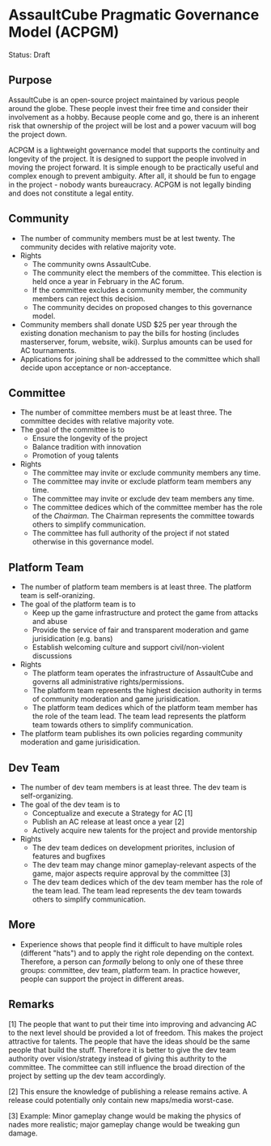# AssaultCube Pragmatic Governance Model (ACPGM) 

Status: Draft

## Purpose

AssaultCube is an open-source project maintained by various people around the globe. These people invest their free time and consider their involvement as a hobby. 
Because people come and go, there is an inherent risk that ownership of the project will be lost and a power vacuum will bog the project down.

ACPGM is a lightweight governance model that supports the continuity and longevity of the project. It is designed to support the people involved in moving the project forward. 
It is simple enough to be practically useful and complex enough to prevent ambiguity. After all, it should be fun to engage in the project - nobody wants bureaucracy.
ACPGM is not legally binding and does not constitute a legal entity.

## Community

- The number of community members must be at lest twenty. The community decides with relative majority vote.
- Rights
  - The community owns AssaultCube. 
  - The community elect the members of the committee. This election is held once a year in February in the AC forum.
  - If the committee excludes a community member, the community members can reject this decision.
  - The community decides on proposed changes to this governance model.
- Community members shall donate USD $25 per year through the existing donation mechanism to pay the bills for hosting (includes masterserver, forum, website, wiki). Surplus amounts can be used for AC tournaments.
- Applications for joining shall be addressed to the committee which shall decide upon acceptance or non-acceptance.

## Committee

- The number of committee members must be at least three. The committee decides with relative majority vote.
- The goal of the committee is to
  -  Ensure the longevity of the project
  -  Balance tradition with innovation
  -  Promotion of youg talents
- Rights
  - The committee may invite or exclude community members any time.
  - The committee may invite or exclude platform team members any time.
  - The committee may invite or exclude dev team members any time.
  - The committee dedices which of the committee member has the role of the _Chairman_. The Chairman represents the committee towards others to simplify communication.
  - The committee has full authority of the project if not stated otherwise in this governance model.

## Platform Team

- The number of platform team members is at least three. The platform team is self-oranizing.
- The goal of the platform team is to
  - Keep up the game infrastructure and protect the game from attacks and abuse
  - Provide the service of fair and transparent moderation and game jurisidication (e.g. bans)
  - Establish welcoming culture and support civil/non-violent discussions
- Rights
  - The platform team operates the infrastructure of AssaultCube and governs all administrative rights/permissions.
  - The platform team represents the highest decision authority in terms of community moderation and game jurisidication.
  - The platform team dedices which of the platform team member has the role of the team lead. The team lead represents the platform team towards others to simplify communication.
- The platform team publishes its own policies regarding community moderation and game jurisidication.

## Dev Team

- The number of dev team members is at least three. The dev team is self-organizing.
- The goal of the dev team is to
  - Conceptualize and execute a Strategy for AC [1]
  - Publish an AC release at least once a year [2]
  - Actively acquire new talents for the project and provide mentorship
- Rights
  - The dev team dedices on development priorites, inclusion of features and bugfixes
  - The dev team may change minor gameplay-relevant aspects of the game, major aspects require approval by the committee [3]
  - The dev team dedices which of the dev team member has the role of the team lead. The team lead represents the dev team towards others to simplify communication.

## More

- Experience shows that people find it difficult to have multiple roles (different "hats") and to apply the right role depending on the context. Therefore, a person can *formally* belong to only one of these three groups: committee, dev team, platform team. In practice however, people can support the project in different areas.

## Remarks

[1] The people that want to put their time into improving and advancing AC to the next level should be provided a lot of freedom. This makes the project attractive for talents. The people that have the ideas should be the same people that build the stuff. Therefore it is better to give the dev team authority over vision/strategy instead of giving this authrity to the committee. The committee can still influence the broad direction of the project by setting up the dev team accordingly.

[2] This ensure the knowledge of publishing a release remains active. A release could potentially only contain new maps/media worst-case.

[3] Example: Minor gameplay change would be making the physics of nades more realistic; major gameplay change would be tweaking gun damage. 
